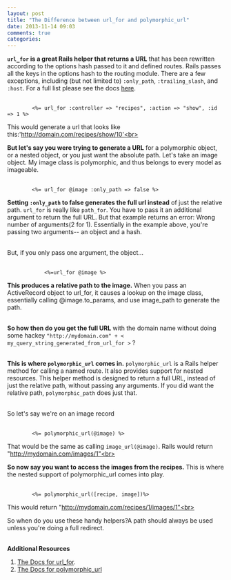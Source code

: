 ```yaml
---
layout: post
title: "The Difference between url_for and polymorphic_url"
date: 2013-11-14 09:03
comments: true
categories: 
---
```

<script type="text/javascript">

  var _gaq = _gaq || [];
  _gaq.push(['_setAccount', 'UA-38989132-1']);
  _gaq.push(['_trackPageview']);

  (function() {
    var ga = document.createElement('script'); ga.type = 'text/javascript'; ga.async = true;
    ga.src = ('https:' == document.location.protocol ? 'https://ssl' : 'http://www') + '.google-analytics.com/ga.js';
    var s = document.getElementsByTagName('script')[0]; s.parentNode.insertBefore(ga, s);
  })();

</script>


__`url_for` is a great Rails helper that returns a URL__ that has been rewritten according to the options hash passed to it and defined routes. Rails passes all the keys in the options hash to the routing module. There are a few exceptions, including (but not limited to) `:only_path`, `:trailing_slash`, and `:host`. For a full list please see the docs <a href="http://apidock.com/rails/ActionController/Base/url_for">here</a>. <br><br>

            <%= url_for :controller => "recipes", :action => "show", :id => 1 %>

This would generate a url that looks like this:'http://domain.com/recipes/show/10'<br><br>

**But let's say you were trying to generate a URL** for a polymorphic object, or a nested object, or you just want the absolute path. Let's take an image object. My image class is polymorphic, and thus belongs to every model as imageable.<br><br>

			<%= url_for @image :only_path => false %>

**Setting `:only_path` to false generates the full url instead** of just the relative path. `url_for` is really like `path_for`. You have to pass it an additional argument to return the full URL. But that example returns an error: Wrong number of arguments(2 for 1). Essentially in the example above, you're passing two arguments-- an object and a hash. <br><br>

But, if you only pass one argument, the object…<br><br>

      			<%=url_for @image %>

**This produces a relative path to the image.** When you pass an ActiveRecord object to url_for, it causes a lookup on the image class, essentially calling @image.to_params, and use image_path to generate the path.<br><br>

**So how then do you get the full URL** with the domain name without doing some hackey `"http://mydomain.com" + < my_query_string_generated_from_url_for >` ?<br><br>

**This is where `polymorphic_url` comes in.** `polymorphic_url` is a Rails helper method for calling a named route. It also provides support for nested resources. This helper method is designed to return a full URL, instead of just the relative path, without passing any arguments. If you did want the relative path, `polymorphic_path` does just that.<br><br>

So let's say we're on an image record<br><br>

			<%= polymorphic_url(@image) %>

That would be the same as calling `image_url(@image)`. Rails would return "http://mydomain.com/images/1"<br><br>

**So now say you want to access the images from the recipes.** This is where the nested support of polymorphic_url comes into play.<br><br>


			<%= polymorphic_url([recipe, image])%>

This would return "http://mydomain.com/recipes/1/images/1"<br><br>


So when do you use these handy helpers?A path should always be used unless you're doing a full redirect.<br><br>

**Additional Resources** <br>
1. <a href="http://apidock.com/rails/ActionController/Base/url_for">The Docs for url_for</a>.<br>
2.  <a href="http://apidock.com/rails/ActionController/PolymorphicRoutes/polymorphic_url">The Docs for polymorphic_url</a>




